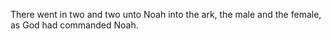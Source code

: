 There went in two and two unto Noah into the ark, the male and the female, as God had commanded Noah.
